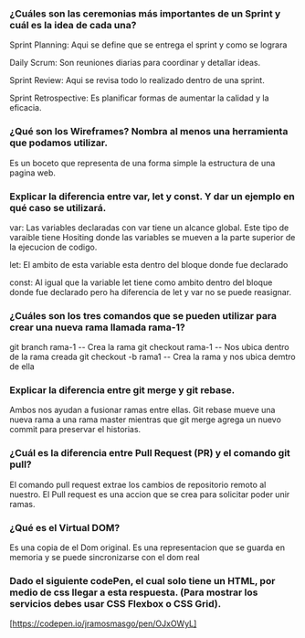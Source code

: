 ### ¿Cuáles son las ceremonias más importantes de un Sprint y cuál es la idea de cada una?

Sprint Planning: Aqui se define que se entrega el sprint y como se lograra

Daily Scrum: Son reuniones diarias para coordinar y detallar ideas.

Sprint Review: Aqui se revisa todo lo realizado dentro de una sprint.

Sprint Retrospective: Es planificar formas de aumentar la calidad y la eficacia.

### ¿Qué son los Wireframes? Nombra al menos una herramienta que podamos utilizar.

Es un boceto que representa de una forma simple la estructura de una pagina web.

### Explicar la diferencia entre var, let y const. Y dar un ejemplo en qué caso se utilizará.

var: Las variables declaradas con var tiene un alcance global. Este tipo de varaible tiene Hositing donde las variables
se mueven a la parte superior de la ejecucion de codigo.

let: El ambito de esta variable esta dentro del bloque donde fue declarado

const: Al igual que la variable let tiene como ambito dentro del bloque donde fue declarado pero ha diferencia de let y var
no se puede reasignar.

### ¿Cuáles son los tres comandos que se pueden utilizar para crear una nueva rama llamada rama-1?

git branch rama-1 -- Crea la rama
git checkout rama-1 -- Nos ubica dentro de la rama creada
git checkout -b rama1 -- Crea la rama y nos ubica demtro de ella

### Explicar la diferencia entre git merge y git rebase.

Ambos nos ayudan a fusionar ramas entre ellas. Git rebase mueve una nueva rama a una rama master mientras que git merge
agrega un nuevo commit para preservar el historias.

### ¿Cuál es la diferencia entre Pull Request (PR) y el comando git pull?

El comando pull request extrae los cambios de repositorio remoto al nuestro.
El Pull request es una accion que se crea para solicitar poder unir ramas.

### ¿Qué es el Virtual DOM?

Es una copia de el Dom original. Es una representacion que se guarda en memoria y se puede sincronizarse con el dom real

### Dado el siguiente codePen, el cual solo tiene un HTML, por medio de css llegar a esta respuesta. (Para mostrar los servicios debes usar CSS Flexbox o CSS Grid).

[https://codepen.io/jramosmasgo/pen/OJxOWyL]
